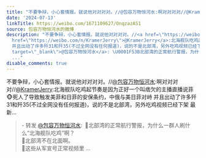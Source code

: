 ```yaml
---
title: "不要争辩，小心套情报。就说他对对对对。//@包容万物恒河水:啊对对对对//@KramerJerry:北海舰队吃鸡起节奏是因为正好一个叫痞欠的主播直播说菲\U0001F435死人了导致触..."
date: '2024-07-13'
linkTitle: https://weibo.com/1671109627/OnqzazAS1
source: 包容万物恒河水的微博
description: "不要争辩，小心套情报。就说他对对对对。//<a href=\"https://weibo.com/n/%E5%8C%85%E5%AE%B9%E4%B8%87%E7%89%A9%E6%81%92%E6%B2%B3%E6%B0%B4\">@包容万物恒河水</a>:啊对对对对//<a
  href=\"https://weibo.com/n/KramerJerry\">@KramerJerry</a>:北海舰队吃鸡起节奏是因为正好一个叫痞欠的主播直播说菲\U0001F435死人了导致触发美菲和日菲的安保条约，中俄与美日菲对峙
  并且出动了许多歼31和歼35(不过全网没有任何报道)，说的不是北部湾，另外吃鸡视频已经下架 最新...<br><blockquote> - 转发 <a href=\"https://weibo.com/1671109627\"
  target=\"_blank\">@包容万物恒河水</a>: \U0001F53B北部湾的正常航行警报，为什么一群人刷什么“北海舰队吃鸡”啊？<br>\U0001F53B北部湾不在北面啊。<br>\U0001F53B这些从军宣号正常视频里
  ..."
disable_comments: true
---
```

不要争辩，小心套情报。就说他对对对对。//<a href="https://weibo.com/n/%E5%8C%85%E5%AE%B9%E4%B8%87%E7%89%A9%E6%81%92%E6%B2%B3%E6%B0%B4">@包容万物恒河水</a>:啊对对对对//<a href="https://weibo.com/n/KramerJerry">@KramerJerry</a>:北海舰队吃鸡起节奏是因为正好一个叫痞欠的主播直播说菲🐵死人了导致触发美菲和日菲的安保条约，中俄与美日菲对峙 并且出动了许多歼31和歼35(不过全网没有任何报道)，说的不是北部湾，另外吃鸡视频已经下架 最新...<br><blockquote> - 转发 <a href="https://weibo.com/1671109627" target="_blank">@包容万物恒河水</a>: 🔻北部湾的正常航行警报，为什么一群人刷什么“北海舰队吃鸡”啊？<br>🔻北部湾不在北面啊。<br>🔻这些从军宣号正常视频里 ...